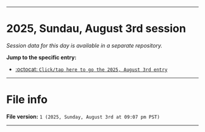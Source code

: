 
***

# 2025, Sundau, August 3rd session

_Session data for this day is available in a separate repository._

**Jump to the specific entry:**

- [:octocat: `Click/tap here to go the 2025, August 3rd entry`](https://github.com/seanpm2001/SeansLifeArchive_Images_TinyTower_Y2025/tree/SeansLifeArchive_Images_TinyTower_Y2025_Main-dev/2025/08_August/03/)

***

# File info

**File version:** `1 (2025, Sunday, August 3rd at 09:07 pm PST)`

***
